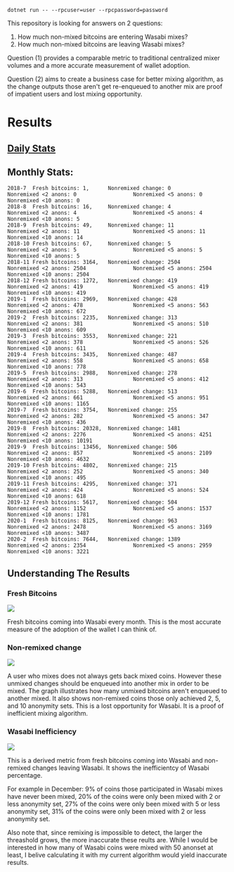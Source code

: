 `dotnet run -- --rpcuser=user --rpcpassword=password`

This repository is looking for answers on 2 questions:

1. How much non-mixed bitcoins are entering Wasabi mixes?
2. How much non-mixed bitcoins are leaving Wasabi mixes?

Question (1) provides a comparable metric to traditional centralized mixer volumes and a more accurate measurement of wallet adoption.

Question (2) aims to create a business case for better mixing algorithm, as the change outputs those aren't get re-enqueued to another mix are proof of impatient users and lost mixing opportunity.

# Results

## [Daily Stats](https://github.com/nopara73/WasabiCjEfficiency/blob/master/DailyStats.txt)

## Monthly Stats:

```
2018-7  Fresh bitcoins: 1,      Nonremixed change: 0            Nonremixed <2 anons: 0                  Nonremixed <5 anons: 0                  Nonremixed <10 anons: 0
2018-8  Fresh bitcoins: 16,     Nonremixed change: 4            Nonremixed <2 anons: 4                  Nonremixed <5 anons: 4                  Nonremixed <10 anons: 5
2018-9  Fresh bitcoins: 49,     Nonremixed change: 11           Nonremixed <2 anons: 11                 Nonremixed <5 anons: 11                 Nonremixed <10 anons: 14
2018-10 Fresh bitcoins: 67,     Nonremixed change: 5            Nonremixed <2 anons: 5                  Nonremixed <5 anons: 5                  Nonremixed <10 anons: 5
2018-11 Fresh bitcoins: 3164,   Nonremixed change: 2504         Nonremixed <2 anons: 2504               Nonremixed <5 anons: 2504               Nonremixed <10 anons: 2504
2018-12 Fresh bitcoins: 1272,   Nonremixed change: 419          Nonremixed <2 anons: 419                Nonremixed <5 anons: 419                Nonremixed <10 anons: 419
2019-1  Fresh bitcoins: 2969,   Nonremixed change: 428          Nonremixed <2 anons: 478                Nonremixed <5 anons: 563                Nonremixed <10 anons: 672
2019-2  Fresh bitcoins: 2235,   Nonremixed change: 313          Nonremixed <2 anons: 381                Nonremixed <5 anons: 510                Nonremixed <10 anons: 609
2019-3  Fresh bitcoins: 3553,   Nonremixed change: 221          Nonremixed <2 anons: 378                Nonremixed <5 anons: 526                Nonremixed <10 anons: 611
2019-4  Fresh bitcoins: 3435,   Nonremixed change: 487          Nonremixed <2 anons: 558                Nonremixed <5 anons: 658                Nonremixed <10 anons: 778
2019-5  Fresh bitcoins: 2988,   Nonremixed change: 278          Nonremixed <2 anons: 313                Nonremixed <5 anons: 412                Nonremixed <10 anons: 543
2019-6  Fresh bitcoins: 5288,   Nonremixed change: 513          Nonremixed <2 anons: 661                Nonremixed <5 anons: 951                Nonremixed <10 anons: 1165
2019-7  Fresh bitcoins: 3754,   Nonremixed change: 255          Nonremixed <2 anons: 282                Nonremixed <5 anons: 347                Nonremixed <10 anons: 436
2019-8  Fresh bitcoins: 20328,  Nonremixed change: 1481         Nonremixed <2 anons: 2276               Nonremixed <5 anons: 4251               Nonremixed <10 anons: 10191
2019-9  Fresh bitcoins: 13456,  Nonremixed change: 506          Nonremixed <2 anons: 857                Nonremixed <5 anons: 2109               Nonremixed <10 anons: 4632
2019-10 Fresh bitcoins: 4802,   Nonremixed change: 215          Nonremixed <2 anons: 252                Nonremixed <5 anons: 340                Nonremixed <10 anons: 495
2019-11 Fresh bitcoins: 4295,   Nonremixed change: 371          Nonremixed <2 anons: 424                Nonremixed <5 anons: 524                Nonremixed <10 anons: 618
2019-12 Fresh bitcoins: 5617,   Nonremixed change: 504          Nonremixed <2 anons: 1152               Nonremixed <5 anons: 1537               Nonremixed <10 anons: 1781
2020-1  Fresh bitcoins: 8125,   Nonremixed change: 963          Nonremixed <2 anons: 2478               Nonremixed <5 anons: 3169               Nonremixed <10 anons: 3487
2020-2  Fresh bitcoins: 7644,   Nonremixed change: 1389         Nonremixed <2 anons: 2354               Nonremixed <5 anons: 2959               Nonremixed <10 anons: 3221
```

## Understanding The Results

### Fresh Bitcoins

![](https://i.imgur.com/zAyYwPE.png)

Fresh bitcoins coming into Wasabi every month. This is the most accurate measure of the adoption of the wallet I can think of.

### Non-remixed change

![](https://i.imgur.com/rbafxDx.png)

A user who mixes does not always gets back mixed coins. However these unmixed changes should be enqueued into another mix in order to be mixed. The graph illustrates how many unmixed bitcoins aren't enqueued to another mixed. It also shows non-remixed coins those only achieved 2, 5, and 10 anonymity sets. This is a lost opportunity for Wasabi. It is a proof of inefficient mixing algorithm.

### Wasabi Inefficiency

![](https://i.imgur.com/MOsBEBT.png)

This is a derived metric from fresh bitcoins coming into Wasabi and non-remixed changes leaving Wasabi. It shows the inefficientcy of Wasabi percentage.

For example in December: 9% of coins those participated in Wasabi mixes have never been mixed, 20% of the coins were only been mixed with 2 or less anonymity set, 27% of the coins were only been mixed with 5 or less anonymity set, 31% of the coins were only been mixed with 2 or less anonymity set.

Also note that, since remixing is impossible to detect, the larger the threashold grows, the more inaccurate these reults are. While I would be interested in how many of Wasabi coins were mixed with 50 anonset at least, I belive calculating it with my current algorithm would yield inaccurate results.
